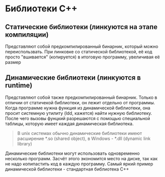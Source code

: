 # Библиотеки С++
## Статические библиотеки (линкуются на этапе компиляции)
Представляют собой предкомпилированный бинарник, который можно переиспользвать.
При линковке со статической библиотекой, её код просто "вшивается" (копируется) в итоговую программу, увеличивая её размер
## Динамические библиотеки (линкуются в runtime)
Представляют собой также предкомпилированный бинарник.
Только в отличии от статичекой библиотеки, он лежит отдельно от программы.
Когда программе нужна функция из динамической библиотеки, она просит системную утилиту (ldd, кажется) найти нужную библиотеку.
После чего вызовы фунцкий разрешаются с помощью специальной таблицы, которую имеет каждая динамическая библиотека.
> В unix системах обычно динамические библиотеки имеют расширение *.so (shared object), в Windows - *.dll (dynamic link library)

Динамические библиотеки могут использовать одновременно несколько программ.
Засчёт этого экономится место на диске, так как не надо копипастить код в каждую программу.
Самый яркий пример динамической библиотеки - стандартная библиотека C++
